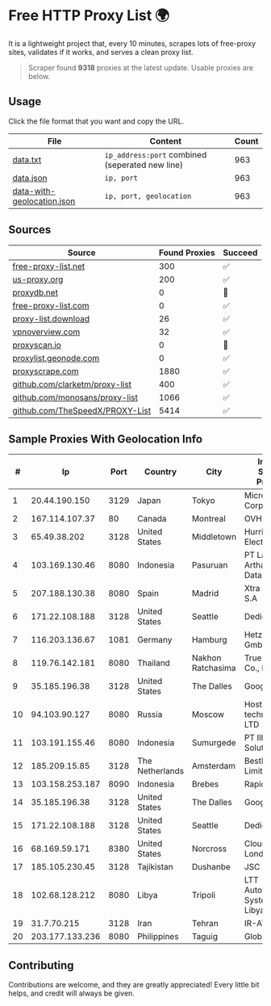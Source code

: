 
# Free HTTP Proxy List 🌍

It is a lightweight project that, every 10 minutes, scrapes lots of free-proxy sites, validates if it works, and serves a clean proxy list.


> Scraper found **9318** proxies at the latest update. Usable proxies are below.

## Usage

Click the file format that you want and copy the URL.


|File|Content|Count|
|----|-------|-----|
|[data.txt](https://raw.githubusercontent.com/themiralay/Proxy-List-World/master/data.txt)|`ip_address:port` combined (seperated new line)|963|
|[data.json](https://raw.githubusercontent.com/themiralay/Proxy-List-World/master/data.json)|`ip, port`|963|
|[data-with-geolocation.json](https://raw.githubusercontent.com/themiralay/Proxy-List-World/master/data-with-geolocation.json)|`ip, port, geolocation`|963|

## Sources

|Source|Found Proxies|Succeed|
|------|-------------|-------|
|[free-proxy-list.net](https://free-proxy-list.net)|300|✅|
|[us-proxy.org](https://www.us-proxy.org)|200|✅|
|[proxydb.net](http://proxydb.net)|0|🚫|
|[free-proxy-list.com](https://free-proxy-list.com/?page=&port=&type%5B%5D=http&type%5B%5D=https&up_time=0&search=Search)|0|✅|
|[proxy-list.download](https://www.proxy-list.download/HTTP)|26|✅|
|[vpnoverview.com](https://vpnoverview.com/privacy/anonymous-browsing/free-proxy-servers)|32|✅|
|[proxyscan.io](https://www.proxyscan.io)|0|🚫|
|[proxylist.geonode.com](https://proxylist.geonode.com/api/proxy-list?limit=300&page=1&sort_by=lastChecked&sort_type=desc&protocols=http,https)|0|✅|
|[proxyscrape.com](https://api.proxyscrape.com/v2/?request=displayproxies&protocol=http&timeout=10000&country=all&ssl=all&anonymity=all)|1880|✅|
|[github.com/clarketm/proxy-list](https://raw.githubusercontent.com/clarketm/proxy-list/master/proxy-list-raw.txt)|400|✅|
|[github.com/monosans/proxy-list](https://raw.githubusercontent.com/monosans/proxy-list/main/proxies/http.txt)|1066|✅|
|[github.com/TheSpeedX/PROXY-List](https://raw.githubusercontent.com/TheSpeedX/PROXY-List/master/http.txt)|5414|✅|


## Sample Proxies With Geolocation Info

|#|Ip|Port|Country|City|Internet Service Provider|
|-|--|----|-------|----|-------------------------|
|1|20.44.190.150|3129|Japan|Tokyo|Microsoft Corporation|
|2|167.114.107.37|80|Canada|Montreal|OVH SAS|
|3|65.49.38.202|3128|United States|Middletown|Hurricane Electric LLC|
|4|103.169.130.46|8080|Indonesia|Pasuruan|PT Lancar Artha Media Data|
|5|207.188.130.38|8080|Spain|Madrid|Xtra Telecom S.A|
|6|171.22.108.188|3128|United States|Seattle|Dedicated.com|
|7|116.203.136.67|1081|Germany|Hamburg|Hetzner Online GmbH|
|8|119.76.142.181|8080|Thailand|Nakhon Ratchasima|True Internet Co., Ltd.|
|9|35.185.196.38|3128|United States|The Dalles|Google LLC|
|10|94.103.90.127|8080|Russia|Moscow|Hosting technology LTD|
|11|103.191.155.46|8080|Indonesia|Sumurgede|PT Ilham Wifi Solution|
|12|185.209.15.85|3128|The Netherlands|Amsterdam|BestDC Limited|
|13|103.158.253.187|8090|Indonesia|Brebes|Rapid Network|
|14|35.185.196.38|3128|United States|The Dalles|Google LLC|
|15|171.22.108.188|3128|United States|Seattle|Dedicated.com|
|16|68.169.59.171|8380|United States|Norcross|Cloudflare London, LLC|
|17|185.105.230.45|3128|Tajikistan|Dushanbe|JSC TT Mobile|
|18|102.68.128.212|8080|Libya|Tripoli|LTT Autonomous System, Tripoli Libya|
|19|31.7.70.215|3128|Iran|Tehran|IR-AT|
|20|203.177.133.236|8080|Philippines|Taguig|Globe Telecom|



## Contributing

Contributions are welcome, and they are greatly appreciated! Every
little bit helps, and credit will always be given.


